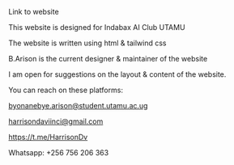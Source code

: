 Link to website

This website is designed for Indabax AI Club UTAMU 

The website is written using html & tailwind css

B.Arison is the current designer & maintainer of the website

I am open for suggestions on the layout & content 
of the website.

You can reach on these platforms:

byonanebye.arison@student.utamu.ac.ug

harrisondaviinci@gmail.com

https://t.me/HarrisonDv

Whatsapp: +256 756 206 363
